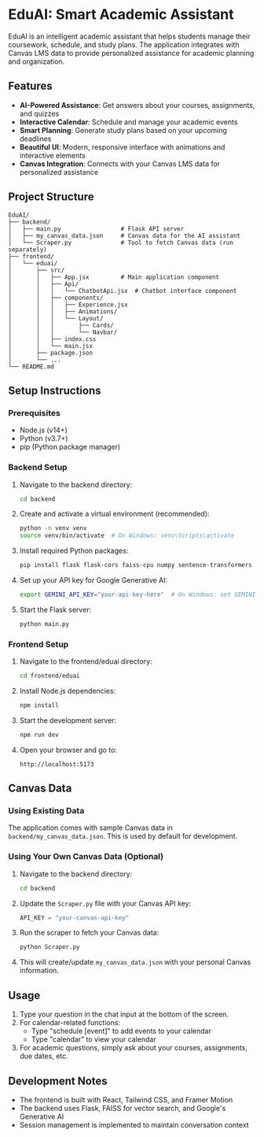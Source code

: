 # EduAI: Smart Academic Assistant

EduAI is an intelligent academic assistant that helps students manage their coursework, schedule, and study plans. The application integrates with Canvas LMS data to provide personalized assistance for academic planning and organization.

## Features

- **AI-Powered Assistance**: Get answers about your courses, assignments, and quizzes
- **Interactive Calendar**: Schedule and manage your academic events
- **Smart Planning**: Generate study plans based on your upcoming deadlines
- **Beautiful UI**: Modern, responsive interface with animations and interactive elements
- **Canvas Integration**: Connects with your Canvas LMS data for personalized assistance

## Project Structure

```
EduAI/
├── backend/
│   ├── main.py                 # Flask API server
│   ├── my_canvas_data.json     # Canvas data for the AI assistant
│   └── Scraper.py              # Tool to fetch Canvas data (run separately)
├── frontend/
│   └── eduai/
│       ├── src/
│       │   ├── App.jsx         # Main application component
│       │   ├── Api/
│       │   │   └── ChatbotApi.jsx  # Chatbot interface component
│       │   ├── components/
│       │   │   ├── Experience.jsx
│       │   │   ├── Animations/
│       │   │   └── Layout/
│       │   │       ├── Cards/
│       │   │       └── Navbar/
│       │   ├── index.css
│       │   └── main.jsx
│       ├── package.json
│       └── ...
└── README.md
```

## Setup Instructions

### Prerequisites

- Node.js (v14+)
- Python (v3.7+)
- pip (Python package manager)

### Backend Setup

1. Navigate to the backend directory:
   ```bash
   cd backend
   ```

2. Create and activate a virtual environment (recommended):
   ```bash
   python -m venv venv
   source venv/bin/activate  # On Windows: venv\Scripts\activate
   ```

3. Install required Python packages:
   ```bash
   pip install flask flask-cors faiss-cpu numpy sentence-transformers google-generativeai python-dateutil pytz
   ```

4. Set up your API key for Google Generative AI:
   ```bash
   export GEMINI_API_KEY="your-api-key-here"  # On Windows: set GEMINI_API_KEY=your-api-key-here
   ```

5. Start the Flask server:
   ```bash
   python main.py
   ```

### Frontend Setup

1. Navigate to the frontend/eduai directory:
   ```bash
   cd frontend/eduai
   ```

2. Install Node.js dependencies:
   ```bash
   npm install
   ```

3. Start the development server:
   ```bash
   npm run dev
   ```

4. Open your browser and go to:
   ```
   http://localhost:5173
   ```

## Canvas Data

### Using Existing Data
The application comes with sample Canvas data in `backend/my_canvas_data.json`. This is used by default for development.

### Using Your Own Canvas Data (Optional)
1. Navigate to the backend directory:
   ```bash
   cd backend
   ```

2. Update the `Scraper.py` file with your Canvas API key:
   ```python
   API_KEY = "your-canvas-api-key"
   ```

3. Run the scraper to fetch your Canvas data:
   ```bash
   python Scraper.py
   ```

4. This will create/update `my_canvas_data.json` with your personal Canvas information.

## Usage

1. Type your question in the chat input at the bottom of the screen.
2. For calendar-related functions:
   - Type "schedule [event]" to add events to your calendar
   - Type "calendar" to view your calendar
3. For academic questions, simply ask about your courses, assignments, due dates, etc.

## Development Notes

- The frontend is built with React, Tailwind CSS, and Framer Motion
- The backend uses Flask, FAISS for vector search, and Google's Generative AI
- Session management is implemented to maintain conversation context

